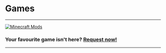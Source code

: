 # Games
<hr/>

[![Minecraft Mods](https://github-readme-stats.vercel.app/api/pin/?username=FOSMods&repo=Minecraft)](./Minecraft)

### Your favourite game isn't here? [Request now!](https://github.com/FOSMods/FOSMods/issues/new?assignees=&labels=Game+Request&template=game-request.md&title=Game+Request)

<hr/>